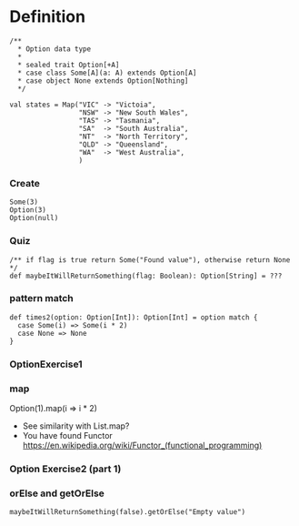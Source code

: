 # Definition

```
/**
  * Option data type
  *
  * sealed trait Option[+A]
  * case class Some[A](a: A) extends Option[A]
  * case object None extends Option[Nothing]
  */
```

```
val states = Map("VIC" -> "Victoia", 
                 "NSW" -> "New South Wales",
                 "TAS" -> "Tasmania",
                 "SA"  -> "South Australia",
                 "NT"  -> "North Territory",
                 "QLD" -> "Queensland",
                 "WA"  -> "West Australia",
                 )
```

### Create 

```
Some(3)
Option(3)
Option(null)
```

### Quiz

```
/** if flag is true return Some("Found value"), otherwise return None
*/
def maybeItWillReturnSomething(flag: Boolean): Option[String] = ???
```

### pattern match

```
def times2(option: Option[Int]): Option[Int] = option match {
  case Some(i) => Some(i * 2)
  case None => None
}
```

### OptionExercise1

### map

Option(1).map(i => i * 2)

* See similarity with List.map?
* You have found Functor  https://en.wikipedia.org/wiki/Functor_(functional_programming)



### Option Exercise2 (part 1)


### orElse and getOrElse

```
maybeItWillReturnSomething(false).getOrElse("Empty value")
```
